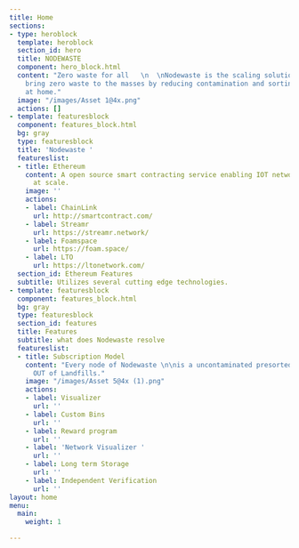 ```yaml
---
title: Home
sections:
- type: heroblock
  template: heroblock
  section_id: hero
  title: NODEWASTE
  component: hero_block.html
  content: "Zero waste for all   \n  \nNodewaste is the scaling solution needed to
    bring zero waste to the masses by reducing contamination and sorting completely
    at home."
  image: "/images/Asset 1@4x.png"
  actions: []
- template: featuresblock
  component: features_block.html
  bg: gray
  type: featuresblock
  title: 'Nodewaste '
  featureslist:
  - title: Ethereum
    content: A open source smart contracting service enabling IOT network solutions
      at scale.
    image: ''
    actions:
    - label: ChainLink
      url: http://smartcontract.com/
    - label: Streamr
      url: https://streamr.network/
    - label: Foamspace
      url: https://foam.space/
    - label: LTO
      url: https://ltonetwork.com/
  section_id: Ethereum Features
  subtitle: Utilizes several cutting edge technologies.
- template: featuresblock
  component: features_block.html
  bg: gray
  type: featuresblock
  section_id: features
  title: Features
  subtitle: what does Nodewaste resolve
  featureslist:
  - title: Subscription Model
    content: "Every node of Nodewaste \n\nis a uncontaminated presorted supply chain
      OUT of Landfills."
    image: "/images/Asset 5@4x (1).png"
    actions:
    - label: Visualizer
      url: ''
    - label: Custom Bins
      url: ''
    - label: Reward program
      url: ''
    - label: 'Network Visualizer '
      url: ''
    - label: Long term Storage
      url: ''
    - label: Independent Verification
      url: ''
layout: home
menu:
  main:
    weight: 1

---
```


